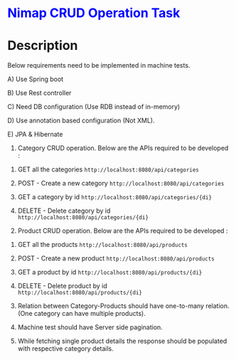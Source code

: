 
# <span style="color:blue">Nimap CRUD Operation Task</span>

# Description

Below requirements need to be implemented in machine tests.


A) Use Spring boot

B) Use Rest controller

C) Need DB configuration (Use RDB instead of in-memory)

D) Use annotation based configuration (Not XML).

E) JPA & Hibernate
 

1) Category CRUD operation.
Below are the APIs required to be developed :
1. GET all the categories 
`http://localhost:8080/api/categories`

2. POST - Create a new category 
`http://localhost:8080/api/categories`

3. GET a category by id
`http://localhost:8080/api/categories/{di}`

4. DELETE - Delete category by id 
`http://localhost:8080/api/categories/{di}`


2) Product CRUD operation.
Below are the APIs required to be developed :
1. GET all the products 
`http://localhost:8080/api/products`

2. POST - Create a new product 
`http://localhost:8080/api/products`

3. GET a product by id
`http://localhost:8080/api/products/{di}`

4. DELETE - Delete product by id 
`http://localhost:8080/api/products/{di}`

3) Relation between Category-Products should have one-to-many relation. (One category can have multiple products).

4) Machine test should have Server side pagination.

5) While fetching single product details the response should be populated with respective category details.
